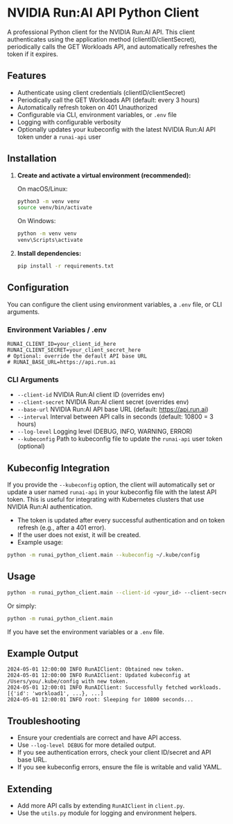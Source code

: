 # NVIDIA Run:AI API Python Client

A professional Python client for the NVIDIA Run:AI API. This client authenticates using the application method (clientID/clientSecret), periodically calls the GET Workloads API, and automatically refreshes the token if it expires.

## Features
- Authenticate using client credentials (clientID/clientSecret)
- Periodically call the GET Workloads API (default: every 3 hours)
- Automatically refresh token on 401 Unauthorized
- Configurable via CLI, environment variables, or `.env` file
- Logging with configurable verbosity
- Optionally updates your kubeconfig with the latest NVIDIA Run:AI API token under a `runai-api` user

## Installation

1. **Create and activate a virtual environment (recommended):**

   On macOS/Linux:
   ```bash
   python3 -m venv venv
   source venv/bin/activate
   ```
   On Windows:
   ```bash
   python -m venv venv
   venv\Scripts\activate
   ```

2. **Install dependencies:**

   ```bash
   pip install -r requirements.txt
   ```

## Configuration

You can configure the client using environment variables, a `.env` file, or CLI arguments.

### Environment Variables / .env

```
RUNAI_CLIENT_ID=your_client_id_here
RUNAI_CLIENT_SECRET=your_client_secret_here
# Optional: override the default API base URL
# RUNAI_BASE_URL=https://api.run.ai
```

### CLI Arguments

- `--client-id`         NVIDIA Run:AI client ID (overrides env)
- `--client-secret`     NVIDIA Run:AI client secret (overrides env)
- `--base-url`          NVIDIA Run:AI API base URL (default: https://api.run.ai)
- `--interval`          Interval between API calls in seconds (default: 10800 = 3 hours)
- `--log-level`         Logging level (DEBUG, INFO, WARNING, ERROR)
- `--kubeconfig`        Path to kubeconfig file to update the `runai-api` user token (optional)

## Kubeconfig Integration

If you provide the `--kubeconfig` option, the client will automatically set or update a user named `runai-api` in your kubeconfig file with the latest API token. This is useful for integrating with Kubernetes clusters that use NVIDIA Run:AI authentication.

- The token is updated after every successful authentication and on token refresh (e.g., after a 401 error).
- If the user does not exist, it will be created.
- Example usage:

```bash
python -m runai_python_client.main --kubeconfig ~/.kube/config
```

## Usage

```bash
python -m runai_python_client.main --client-id <your_id> --client-secret <your_secret>
```

Or simply:

```bash
python -m runai_python_client.main
```

If you have set the environment variables or a `.env` file.

## Example Output

```
2024-05-01 12:00:00 INFO RunAIClient: Obtained new token.
2024-05-01 12:00:00 INFO RunAIClient: Updated kubeconfig at /Users/you/.kube/config with new token.
2024-05-01 12:00:01 INFO RunAIClient: Successfully fetched workloads.
[{'id': 'workload1', ...}, ...]
2024-05-01 12:00:01 INFO root: Sleeping for 10800 seconds...
```

## Troubleshooting
- Ensure your credentials are correct and have API access.
- Use `--log-level DEBUG` for more detailed output.
- If you see authentication errors, check your client ID/secret and API base URL.
- If you see kubeconfig errors, ensure the file is writable and valid YAML.

## Extending
- Add more API calls by extending `RunAIClient` in `client.py`.
- Use the `utils.py` module for logging and environment helpers.
